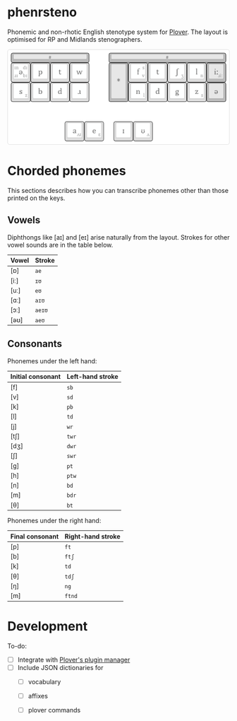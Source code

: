 # phenrsteno
Phonemic and non-rhotic English stenotype system for [Plover][1]. The layout is optimised for RP and Midlands stenographers.

![phenrsteno layout](./doc/layout.png)

# Chorded phonemes
This sections describes how you can transcribe phonemes other than those printed on the keys.

## Vowels
Diphthongs like [aɪ] and [eɪ] arise naturally from the layout. Strokes for other vowel sounds are in the table below.

| Vowel | Stroke |
| ----- | -------|
| [ɒ]   | `ae`   |
| [iː]  | `ɪʊ`   |
| [uː]  | `eʊ`   |
| [ɑː]  | `aɪʊ`  |
| [ɔː]  | `aeɪʊ` |
| [əʊ]  | `aeʊ`  |


## Consonants

Phonemes under the left hand:

| Initial consonant | Left-hand stroke |
| ----------------- | ---------------- |
| [f]               | `sb`             |
| [v]               | `sd`             |
| [k]               | `pb`             |
| [l]               | `td`             |
| [j]               | `wr`             |
| [tʃ]              | `twr`            |
| [dʒ]              | `dwr`            |
| [ʃ]               | `swr`            |
| [g]               | `pt`             |
| [h]               | `ptw`            |
| [n]               | `bd`             |
| [m]               | `bdr`            |
| [θ]               | `bt`             |

Phonemes under the right hand:

| Final consonant | Right-hand stroke |
| --------------- | ----------------- |
| [p]             | `ft`              |
| [b]             | `ftʃ`             |
| [k]             | `td`              |
| [θ]             | `tdʃ`             |
| [ŋ]             | `ng`              |
| [m]             | `ftnd`            |

# Development
To-do:

- [ ] Integrate with [Plover's plugin manager][2]
- [ ] Include JSON dictionaries for
  - [ ] vocabulary
  - [ ] affixes
  - [ ] plover commands


[1]: https://github.com/openstenoproject/plover "Plover GitHub repository"
[2]: https://github.com/benoit-pierre/plover_plugins_manager "Plover Plugin Manager GitHub repository"
